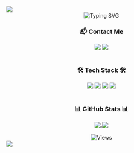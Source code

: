 <a href="https://github.com/SungRyulCho">
  <img src="https://capsule-render.vercel.app/api?type=rect&color=auto&height=250&section=header&text=SungRyulCho&fontSize=70&fontAlignY=45&animation=fadeIn" />
</a>

<div align="center">
  <img src="https://readme-typing-svg.herokuapp.com?font=Fira+Code&pause=1000&color=00BFFF&center=true&vCenter=true&width=435&lines=I'm+a+Growing+Backend+Developer;Always+Learning+New+Things;Welcome+to+my+GitHub+Profile!" alt="Typing SVG" />
</div>

<div align="center"> 
  <h3>📬 Contact Me</h3>
  <a href="mailto:hahahoho5811@gmail.com"><img src="https://img.shields.io/badge/Gmail-EA4335?style=for-the-badge&logo=Gmail&logoColor=white"></a>
  <a href="https://velog.io/@ashi0312/"><img src="https://img.shields.io/badge/Velog-20C997?style=for-the-badge&logo=Vimeo&logoColor=white"></a>
</div>
<br>

<div align="center">
  <h3>🛠️ Tech Stack 🛠️</h3>
  <img src="https://img.shields.io/badge/Java-ED8B00?style=for-the-badge&logo=openjdk&logoColor=white">
  <img src="https://img.shields.io/badge/Spring-6DB33F?style=for-the-badge&logo=spring&logoColor=white">
  <img src="https://img.shields.io/badge/MySQL-4479A1?style=for-the-badge&logo=mysql&logoColor=white">
  <img src="https://img.shields.io/badge/Amazon_AWS-232F3E?style=for-the-badge&logo=amazon-aws&logoColor=white">
</div>
<br>

<div align="center">
  <h3>📊 GitHub Stats 📊</h3>
  <a href="https://github.com/SungRyulCho">
    <img align="center" src="https://github-readme-stats.vercel.app/api/top-langs/?username=SungRyulCho&layout=compact&theme=tokyonight" />
  </a>
  <a href="https://github.com/SungRyulCho">
    <img align="center" src="https://github-readme-stats.vercel.app/api?username=SungRyulCho&show_icons=true&theme=tokyonight" />
  </a>
</div>
<br>

<div align="center">
  <img src="https://komarev.com/ghpvc/?username=SungRyulCho&style=flat-square&color=blue" alt="Views"/>
</div>

<img src="https://capsule-render.vercel.app/api?type=rect&color=auto&height=120&section=footer" />
